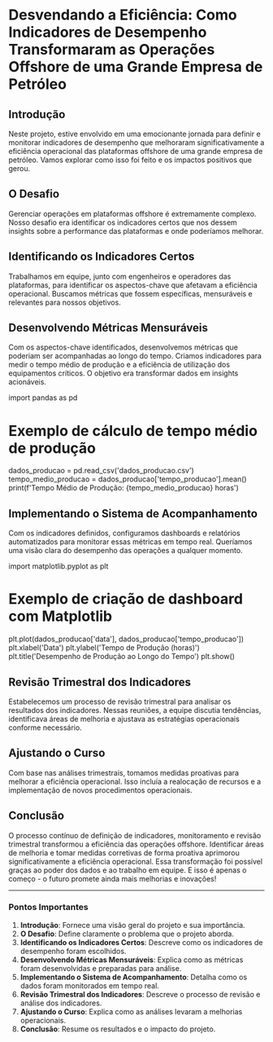 # Desvendando a Eficiência: Como Indicadores de Desempenho Transformaram as Operações Offshore de uma Grande Empresa de Petróleo

## Introdução

Neste projeto, estive envolvido em uma emocionante jornada para definir e monitorar indicadores de desempenho que melhoraram significativamente a eficiência operacional das plataformas offshore de uma grande empresa de petróleo. Vamos explorar como isso foi feito e os impactos positivos que gerou.

## O Desafio

Gerenciar operações em plataformas offshore é extremamente complexo. Nosso desafio era identificar os indicadores certos que nos dessem insights sobre a performance das plataformas e onde poderíamos melhorar.

## Identificando os Indicadores Certos

Trabalhamos em equipe, junto com engenheiros e operadores das plataformas, para identificar os aspectos-chave que afetavam a eficiência operacional. Buscamos métricas que fossem específicas, mensuráveis e relevantes para nossos objetivos.

## Desenvolvendo Métricas Mensuráveis

Com os aspectos-chave identificados, desenvolvemos métricas que poderiam ser acompanhadas ao longo do tempo. Criamos indicadores para medir o tempo médio de produção e a eficiência de utilização dos equipamentos críticos. O objetivo era transformar dados em insights acionáveis.


import pandas as pd

# Exemplo de cálculo de tempo médio de produção
dados_producao = pd.read_csv('dados_producao.csv')
tempo_medio_producao = dados_producao['tempo_producao'].mean()
print(f'Tempo Médio de Produção: {tempo_medio_producao} horas')


## Implementando o Sistema de Acompanhamento

Com os indicadores definidos, configuramos dashboards e relatórios automatizados para monitorar essas métricas em tempo real. Queríamos uma visão clara do desempenho das operações a qualquer momento.


import matplotlib.pyplot as plt

# Exemplo de criação de dashboard com Matplotlib
plt.plot(dados_producao['data'], dados_producao['tempo_producao'])
plt.xlabel('Data')
plt.ylabel('Tempo de Produção (horas)')
plt.title('Desempenho de Produção ao Longo do Tempo')
plt.show()


## Revisão Trimestral dos Indicadores

Estabelecemos um processo de revisão trimestral para analisar os resultados dos indicadores. Nessas reuniões, a equipe discutia tendências, identificava áreas de melhoria e ajustava as estratégias operacionais conforme necessário.

## Ajustando o Curso

Com base nas análises trimestrais, tomamos medidas proativas para melhorar a eficiência operacional. Isso incluía a realocação de recursos e a implementação de novos procedimentos operacionais.

## Conclusão

O processo contínuo de definição de indicadores, monitoramento e revisão trimestral transformou a eficiência das operações offshore. Identificar áreas de melhoria e tomar medidas corretivas de forma proativa aprimorou significativamente a eficiência operacional. Essa transformação foi possível graças ao poder dos dados e ao trabalho em equipe. E isso é apenas o começo - o futuro promete ainda mais melhorias e inovações!

---

### Pontos Importantes

1. **Introdução**: Fornece uma visão geral do projeto e sua importância.
2. **O Desafio**: Define claramente o problema que o projeto aborda.
3. **Identificando os Indicadores Certos**: Descreve como os indicadores de desempenho foram escolhidos.
4. **Desenvolvendo Métricas Mensuráveis**: Explica como as métricas foram desenvolvidas e preparadas para análise.
5. **Implementando o Sistema de Acompanhamento**: Detalha como os dados foram monitorados em tempo real.
6. **Revisão Trimestral dos Indicadores**: Descreve o processo de revisão e análise dos indicadores.
7. **Ajustando o Curso**: Explica como as análises levaram a melhorias operacionais.
8. **Conclusão**: Resume os resultados e o impacto do projeto.
